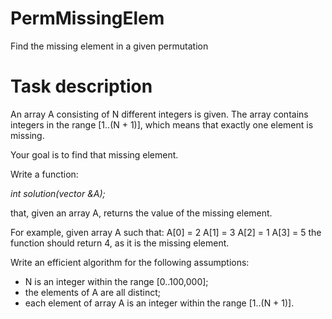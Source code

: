 # PermMissingElem
Find the missing element in a given permutation

# Task description
An array A consisting of N different integers is given. The array contains integers in the range [1..(N + 1)], which means that exactly one element is missing.

Your goal is to find that missing element.

Write a function:

  *int solution(vector<int> &A);*

that, given an array A, returns the value of the missing element.

For example, given array A such that:
  A[0] = 2
  A[1] = 3
  A[2] = 1
  A[3] = 5
the function should return 4, as it is the missing element.

Write an efficient algorithm for the following assumptions:
  + N is an integer within the range [0..100,000];
  + the elements of A are all distinct;
  + each element of array A is an integer within the range [1..(N + 1)].
